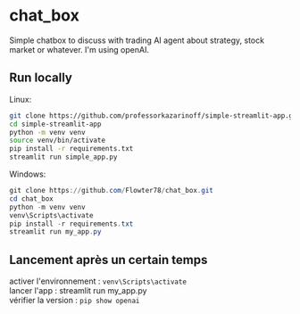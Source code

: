 # chat_box
Simple chatbox to discuss with trading AI agent about strategy, stock market or whatever. I'm using openAI.


## Run locally
Linux:
```bash
git clone https://github.com/professorkazarinoff/simple-streamlit-app.git
cd simple-streamlit-app
python -m venv venv
source venv/bin/activate
pip install -r requirements.txt
streamlit run simple_app.py
```
Windows:
```powershell
git clone https://github.com/Flowter78/chat_box.git
cd chat_box
python -m venv venv
venv\Scripts\activate
pip install -r requirements.txt
streamlit run my_app.py
```

## Lancement après un certain temps
activer l'environnement : `venv\Scripts\activate`  
lancer l'app : streamlit run my_app.py  
vérifier la version : `pip show openai`
